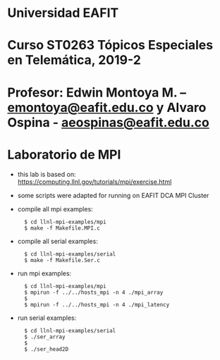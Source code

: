 # Universidad EAFIT
# Curso ST0263 Tópicos Especiales en Telemática, 2019-2
# Profesor: Edwin Montoya M. – emontoya@eafit.edu.co y Alvaro Ospina - aeospinas@eafit.edu.co
#
# Laboratorio de MPI

* this lab is based on: https://computing.llnl.gov/tutorials/mpi/exercise.html

* some scripts were adapted for running on EAFIT DCA MPI Cluster

* compile all mpi examples:

        $ cd llnl-mpi-examples/mpi
        $ make -f Makefile.MPI.c

* compile all serial examples:

        $ cd llnl-mpi-examples/serial
        $ make -f Makefile.Ser.c

* run mpi examples:

        $ cd llnl-mpi-examples/mpi
        $ mpirun -f ../../hosts_mpi -n 4 ./mpi_array
        $
        $ mpirun -f ../../hosts_mpi -n 4 ./mpi_latency

* run serial examples:

        $ cd llnl-mpi-examples/serial
        $ ./ser_array
        $
        $ ./ser_head2D
